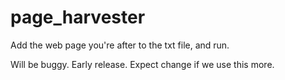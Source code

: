 # page_harvester

Add the web page you're after to the txt file, and run. 

Will be buggy. Early release. Expect change if we use this more. 
